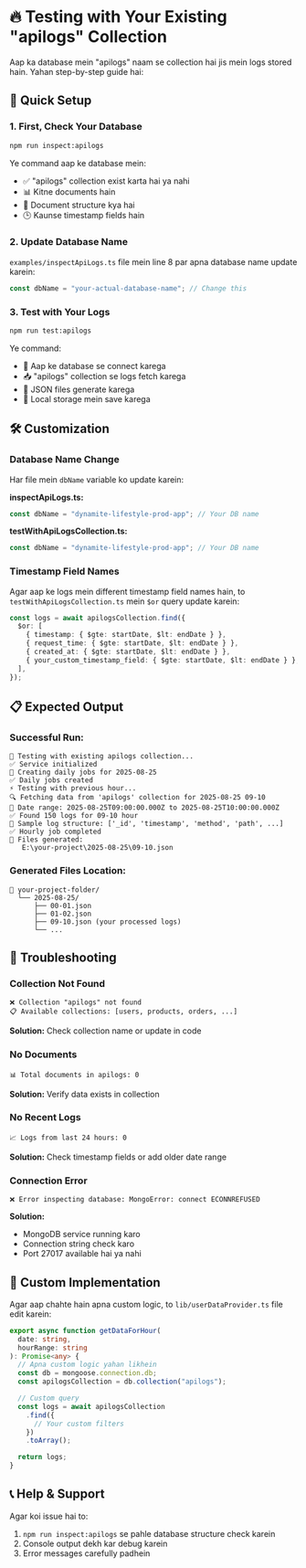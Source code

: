 # 🔥 Testing with Your Existing "apilogs" Collection

Aap ka database mein "apilogs" naam se collection hai jis mein logs stored hain. Yahan step-by-step guide hai:

## 🚀 Quick Setup

### 1. First, Check Your Database

```bash
npm run inspect:apilogs
```

Ye command aap ke database mein:

- ✅ "apilogs" collection exist karta hai ya nahi
- 📊 Kitne documents hain
- 📄 Document structure kya hai
- 🕒 Kaunse timestamp fields hain

### 2. Update Database Name

`examples/inspectApiLogs.ts` file mein line 8 par apna database name update karein:

```typescript
const dbName = "your-actual-database-name"; // Change this
```

### 3. Test with Your Logs

```bash
npm run test:apilogs
```

Ye command:

- 🔌 Aap ke database se connect karega
- 📥 "apilogs" collection se logs fetch karega
- 📁 JSON files generate karega
- 💾 Local storage mein save karega

## 🛠️ Customization

### Database Name Change

Har file mein `dbName` variable ko update karein:

**inspectApiLogs.ts:**

```typescript
const dbName = "dynamite-lifestyle-prod-app"; // Your DB name
```

**testWithApiLogsCollection.ts:**

```typescript
const dbName = "dynamite-lifestyle-prod-app"; // Your DB name
```

### Timestamp Field Names

Agar aap ke logs mein different timestamp field names hain, to `testWithApiLogsCollection.ts` mein `$or` query update karein:

```typescript
const logs = await apilogsCollection.find({
  $or: [
    { timestamp: { $gte: startDate, $lt: endDate } },
    { request_time: { $gte: startDate, $lt: endDate } },
    { created_at: { $gte: startDate, $lt: endDate } },
    { your_custom_timestamp_field: { $gte: startDate, $lt: endDate } }, // Add your field
  ],
});
```

## 📋 Expected Output

### Successful Run:

```
🚀 Testing with existing apilogs collection...
✅ Service initialized
📅 Creating daily jobs for 2025-08-25
✅ Daily jobs created
⚡ Testing with previous hour...
🔍 Fetching data from 'apilogs' collection for 2025-08-25 09-10
📅 Date range: 2025-08-25T09:00:00.000Z to 2025-08-25T10:00:00.000Z
✅ Found 150 logs for 09-10 hour
📄 Sample log structure: ['_id', 'timestamp', 'method', 'path', ...]
✅ Hourly job completed
📁 Files generated:
   E:\your-project\2025-08-25\09-10.json
```

### Generated Files Location:

```
📁 your-project-folder/
  └── 2025-08-25/
      ├── 00-01.json
      ├── 01-02.json
      ├── 09-10.json (your processed logs)
      └── ...
```

## 🔧 Troubleshooting

### Collection Not Found

```
❌ Collection "apilogs" not found
📋 Available collections: [users, products, orders, ...]
```

**Solution:** Check collection name or update in code

### No Documents

```
📊 Total documents in apilogs: 0
```

**Solution:** Verify data exists in collection

### No Recent Logs

```
📈 Logs from last 24 hours: 0
```

**Solution:** Check timestamp fields or add older date range

### Connection Error

```
❌ Error inspecting database: MongoError: connect ECONNREFUSED
```

**Solution:**

- MongoDB service running karo
- Connection string check karo
- Port 27017 available hai ya nahi

## 🎯 Custom Implementation

Agar aap chahte hain apna custom logic, to `lib/userDataProvider.ts` file edit karein:

```typescript
export async function getDataForHour(
  date: string,
  hourRange: string
): Promise<any> {
  // Apna custom logic yahan likhein
  const db = mongoose.connection.db;
  const apilogsCollection = db.collection("apilogs");

  // Custom query
  const logs = await apilogsCollection
    .find({
      // Your custom filters
    })
    .toArray();

  return logs;
}
```

## 📞 Help & Support

Agar koi issue hai to:

1. `npm run inspect:apilogs` se pahle database structure check karein
2. Console output dekh kar debug karein
3. Error messages carefully padhein
